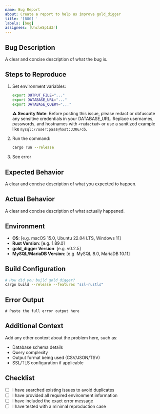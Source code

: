 ```yaml
---
name: Bug Report
about: Create a report to help us improve gold_digger
title: '[BUG] '
labels: [bug]
assignees: [UncleSp1d3r]
---
```


## Bug Description

A clear and concise description of what the bug is.

## Steps to Reproduce

1. Set environment variables:

   ```bash
   export OUTPUT_FILE="..."
   export DATABASE_URL="..."
   export DATABASE_QUERY="..."
   ```

   **⚠️ Security Note**: Before posting this issue, please redact or obfuscate any sensitive credentials in your DATABASE_URL. Replace usernames, passwords, and hostnames with `<redacted>` or use a sanitized example like `mysql://user:pass@host:3306/db`.

2. Run the command:

   ```bash
   cargo run --release
   ```

3. See error

## Expected Behavior

A clear and concise description of what you expected to happen.

## Actual Behavior

A clear and concise description of what actually happened.

## Environment

- **OS**: [e.g. macOS 15.0, Ubuntu 22.04 LTS, Windows 11]
- **Rust Version**: [e.g. 1.89.0]
- **gold_digger Version**: [e.g. v0.2.5]
- **MySQL/MariaDB Version**: [e.g. MySQL 8.0, MariaDB 10.11]

## Build Configuration

```bash
# How did you build gold_digger?
cargo build --release --features "ssl-rustls"
```

## Error Output

```text
# Paste the full error output here
```

## Additional Context

Add any other context about the problem here, such as:

- Database schema details
- Query complexity
- Output format being used (CSV/JSON/TSV)
- SSL/TLS configuration if applicable

## Checklist

- [ ] I have searched existing issues to avoid duplicates
- [ ] I have provided all required environment information
- [ ] I have included the exact error message
- [ ] I have tested with a minimal reproduction case
